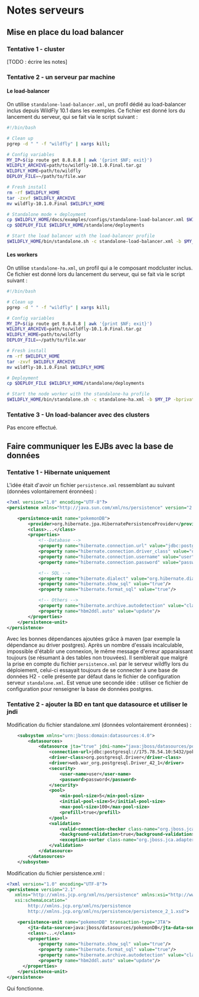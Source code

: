 # Notes serveurs

## Mise en place du load balancer

### Tentative 1 - cluster

[TODO : écrire les notes]

### Tentative 2 - un serveur par machine

#### Le load-balancer

On utilise `standalone-load-balancer.xml`, un profil dédié au load-balancer inclus depuis WildFly 10.1 dans les
exemples. Ce fichier est donné lors du lancement du serveur, qui se fait via le script suivant :

```bash
#!/bin/bash

# Clean up
pgrep -d " " -f "wildfly" | xargs kill;

# Config variables
MY_IP=$(ip route get 8.8.8.8 | awk '{print $NF; exit}')
WILDFLY_ARCHIVE=path/to/wildfly-10.1.0.Final.tar.gz
WILDFLY_HOME=path/to/wildfly
DEPLOY_FILE=~/path/to/file.war

# Fresh install
rm -rf $WILDFLY_HOME
tar -zxvf $WILDFLY_ARCHIVE
mv wildfly-10.1.0.Final $WILDFLY_HOME

# Standalone mode + deployment
cp $WILDFLY_HOME/docs/examples/configs/standalone-load-balancer.xml $WILDFLY_HOME/standalone/configuration/
cp $DEPLOY_FILE $WILDFLY_HOME/standalone/deployments

# Start the load balancer with the load-balancer profile
$WILDFLY_HOME/bin/standalone.sh -c standalone-load-balancer.xml -b $MY_IP -bprivate $MY_IP -bmanagement $MY_IP
```

#### Les workers

On utilise `standalone-ha.xml`, un profil qui a le composant modcluster inclus. Ce fichier est donné lors du lancement du serveur, qui se fait via le script suivant :

```bash
#!/bin/bash

# Clean up
pgrep -d " " -f "wildfly" | xargs kill;

# Config variables
MY_IP=$(ip route get 8.8.8.8 | awk '{print $NF; exit}')
WILDFLY_ARCHIVE=path/to/wildfly-10.1.0.Final.tar.gz
WILDFLY_HOME=path/to/wildfly
DEPLOY_FILE=~/path/to/file.war

# Fresh install
rm -rf $WILDFLY_HOME
tar -zxvf $WILDFLY_ARCHIVE
mv wildfly-10.1.0.Final $WILDFLY_HOME

# Deployment
cp $DEPLOY_FILE $WILDFLY_HOME/standalone/deployments

# Start the node worker with the standalone-ha profile
$WILDFLY_HOME/bin/standalone.sh -c standalone-ha.xml -b $MY_IP -bprivate $MY_IP -bmanagement $MY_IP
```

### Tentative 3 - Un load-balancer avec des clusters

Pas encore effectué.

## Faire communiquer les EJBs avec la base de données

### Tentative 1 - Hibernate uniquement

L'idée était d'avoir un fichier `persistence.xml` ressemblant au suivant (données volontairement éronnées) :

```xml
<?xml version="1.0" encoding="UTF-8"?>
<persistence xmlns="http://java.sun.com/xml/ns/persistence" version="2.0">

    <persistence-unit name="pokemonDB">
        <provider>org.hibernate.jpa.HibernatePersistenceProvider</provider>
        <class>...</class>
        <properties>
            <!--Database -->
            <property name="hibernate.connection.url" value="jdbc:postgresql://175.78.54.10:5432/pokemonDB"/>
            <property name="hibernate.connection.driver_class" value="org.postgresql.Driver"/>
            <property name="hibernate.connection.username" value="user"/>
            <property name="hibernate.connection.password" value="password"/>

            <!-- SQL -->
            <property name="hibernate.dialect" value="org.hibernate.dialect.PostgreSQLDialect"/>
            <property name="hibernate.show_sql" value="true"/>
            <property name="hibernate.format_sql" value="true"/>

            <!-- Others -->
            <property name="hibernate.archive.autodetection" value="class"/>
            <property name="hbm2ddl.auto" value="update"/>
        </properties>
    </persistence-unit>
</persistence>
```

Avec les bonnes dépendances ajoutées grâce à maven (par exemple la dépendance au driver postgres). Après un nombre
d'essais incalculable, impossible d'établir une connexion, le même message d'erreur apparaissant toujours (se
résumant à des tables non trouvées). Il semblerait que malgré la prise en compte du fichier `persistence.xml` par le
serveur wildfly lors du déploiement, celui-ci essayait toujours de se connecter à une base de données H2 - celle
présente par défaut dans le fichier de configuration serveur `standalone.xml`. Est venue une seconde idée : utiliser
ce fichier de configuration pour renseigner la base de données postgres.

### Tentative 2 - ajouter la BD en tant que datasource et utiliser le jndi

Modification du fichier standalone.xml (données volontairement éronnées) :

```xml
    <subsystem xmlns="urn:jboss:domain:datasources:4.0">
        <datasources>
            <datasource jta="true" jdni-name="java:jboss/datasources/pokemonDB" pool-name="pokemonDB" enabled="true" use-ccm="true">
                <connection-url>jdbc:postgresql://175.78.54.10:5432/pokemonDB</connection-url>
                <driver-class>org.postgresql.Driver</driver-class>
                <driver>web.war_org.postgresql.Driver_42_1</driver>
                <security>
                    <user-name>user</user-name>
                    <password>password</password>
                </security>
                <pool>
                    <min-pool-size>5</min-pool-size>
                    <initial-pool-size>5</initial-pool-size>
                    <max-pool-size>100</max-pool-size>
                    <prefill>true</prefill>
                </pool>
                <validation>
                    <valid-connection-checker class-name="org.jboss.jca.adapters.jdbc.extensions.postgres.PostgreSQLValidConnectionChcker"/>
                    <background-validation>true</background-validation>
                    <exception-sorter class-name="org.jboss.jca.adapters.jdbc.extensions.postgres.PostgreSQLExceptionSorter"/>
                </validation>
            </datasource>
        </datasources>
    </subsystem>
```

Modification du fichier persistence.xml :

```xml
<?xml version="1.0" encoding="UTF-8"?>
<persistence version="2.1"
   xmlns="http://xmlns.jcp.org/xml/ns/persistence" xmlns:xsi="http://www.w3.org/2001/XMLSchema-instance"
   xsi:schemaLocation="
        http://xmlns.jcp.org/xml/ns/persistence
        http://xmlns.jcp.org/xml/ns/persistence/persistence_2_1.xsd">

    <persistence-unit name="pokemonDB" transaction-type="JTA">
        <jta-data-source>java:jboss/datasources/pokemonDB</jta-data-source>
        <class>...</class>
        <properties>
            <property name="hibernate.show_sql" value="true"/>
            <property name="hibernate.format_sql" value="true"/>
            <property name="hibernate.archive.autodetection" value="class"/>
            <property name="hbm2ddl.auto" value="update"/>
      </properties>
    </persistence-unit>
</persistence>
```

Qui fonctionne.